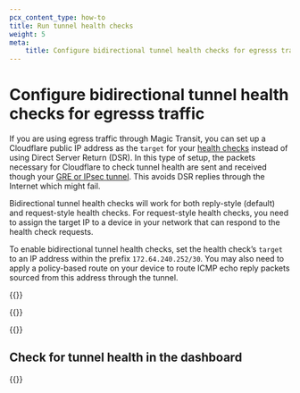 ```yaml
---
pcx_content_type: how-to
title: Run tunnel health checks
weight: 5
meta:
    title: Configure bidirectional tunnel health checks for egresss traffic
---
```


# Configure bidirectional tunnel health checks for egresss traffic

If you are using egress traffic through Magic Transit, you can set up a Cloudflare public IP address as the `target` for your [health checks](/magic-transit/reference/probe-construction/) instead of using Direct Server Return (DSR). In this type of setup, the packets necessary for Cloudflare to check tunnel health are sent and received though your [GRE or IPsec tunnel](/magic-transit/reference/tunnels/). This avoids DSR replies through the Internet which might fail.

Bidirectional tunnel health checks will work for both reply-style (default) and request-style health checks. For request-style health checks, you need to assign the target IP to a device in your network that can respond to the health check requests.

To enable bidirectional tunnel health checks, set the health check’s `target` to an IP address within the prefix `172.64.240.252/30`. You may also need to apply a policy-based route on your device to route ICMP echo reply packets sourced from this address through the tunnel.

{{<render file="_change-health-check-target.md" productFolder="magic-wan" withParameters="/magic-transit/how-to/configure-tunnels/#add-tunnels">}}

{{<render file="_icmp-mfirewall.md">}}

{{<render file="_update-tunnel-health-checks-frequency.md" withParameters="/magic-transit/reference/probe-construction/">}}

## Check for tunnel health in the dashboard

{{<render file="_tunnel-healthchecks-dash.md" productFolder="magic-wan" withParameters="**Magic Transit** > **Tunnel health**" >}}